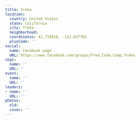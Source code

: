 ```yaml
---
title: Yreka
location:
  country: United States
  state: California
  city: Yreka
  neighborhood: 
  coordinates: 41.732616, -122.637765
  plusCode: ''
social:
  name: Facebook page
  URL: https://www.facebook.com/groups/Free.Code.Camp.Yreka
chat:
  name: ''
  URL: ''
event:
  name: ''
  URL: ''
leaders:
- name: ''
  URL: ''
photos:
  old: 
  cover: ''
---
```


